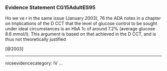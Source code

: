 ### Evidence Statement CG15AdultES95
Ho we ve r in the same issue (January 2003), 76 the ADA notes in a chapter on Implications of the D CCT that the level of glucose control to be sought under ideal circumstances is an HbA 1c of around 7.2% (average glucose 8.6 mmol/l). This argument is based on that achieved in the D CCT, and is thus not theoretically justified

[@2003]

---
niceevidencecategory: IV
...


